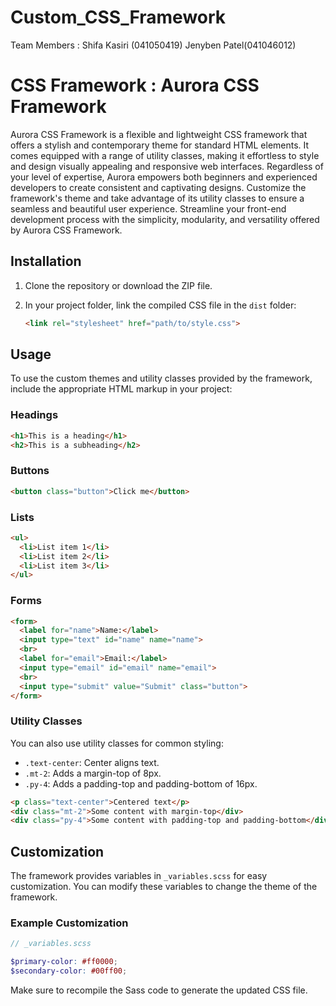# Custom_CSS_Framework
Team Members :  Shifa Kasiri (041050419)
                Jenyben Patel(041046012)
                
# CSS Framework : Aurora CSS Framework

Aurora CSS Framework is a flexible and lightweight CSS framework that offers a stylish and contemporary theme for standard HTML elements. It comes equipped with a range of utility classes, making it effortless to style and design visually appealing and responsive web interfaces. Regardless of your level of expertise, Aurora empowers both beginners and experienced developers to create consistent and captivating designs. Customize the framework's theme and take advantage of its utility classes to ensure a seamless and beautiful user experience. Streamline your front-end development process with the simplicity, modularity, and versatility offered by Aurora CSS Framework.


## Installation

1. Clone the repository or download the ZIP file.
2. In your project folder, link the compiled CSS file in the `dist` folder:

   ```html
   <link rel="stylesheet" href="path/to/style.css">
   ```

## Usage

To use the custom themes and utility classes provided by the framework, include the appropriate HTML markup in your project:

### Headings

```html
<h1>This is a heading</h1>
<h2>This is a subheading</h2>
```

### Buttons

```html
<button class="button">Click me</button>
```

### Lists

```html
<ul>
  <li>List item 1</li>
  <li>List item 2</li>
  <li>List item 3</li>
</ul>
```

### Forms

```html
<form>
  <label for="name">Name:</label>
  <input type="text" id="name" name="name">
  <br>
  <label for="email">Email:</label>
  <input type="email" id="email" name="email">
  <br>
  <input type="submit" value="Submit" class="button">
</form>
```

### Utility Classes

You can also use utility classes for common styling:

- `.text-center`: Center aligns text.
- `.mt-2`: Adds a margin-top of 8px.
- `.py-4`: Adds a padding-top and padding-bottom of 16px.

```html
<p class="text-center">Centered text</p>
<div class="mt-2">Some content with margin-top</div>
<div class="py-4">Some content with padding-top and padding-bottom</div>
```

## Customization

The framework provides variables in `_variables.scss` for easy customization. You can modify these variables to change the theme of the framework.

### Example Customization

```scss
// _variables.scss

$primary-color: #ff0000;
$secondary-color: #00ff00;
```

Make sure to recompile the Sass code to generate the updated CSS file.
